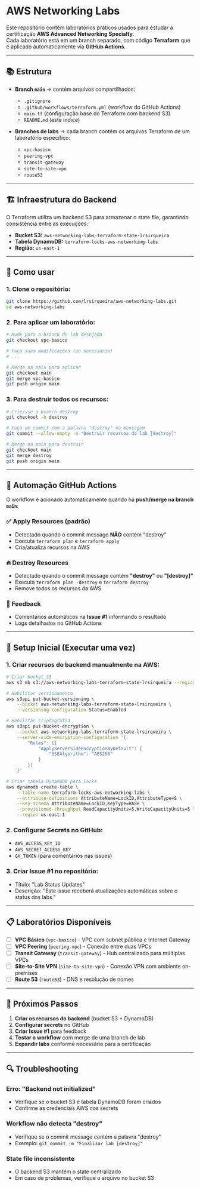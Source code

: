 # AWS Networking Labs

Este repositório contém laboratórios práticos usados para estudar a certificação **AWS Advanced Networking Specialty**.  
Cada laboratório está em um branch separado, com código **Terraform** que é aplicado automaticamente via **GitHub Actions**.

---

## 📚 Estrutura

- **Branch `main`** → contém arquivos compartilhados:
  - `.gitignore`
  - `.github/workflows/terraform.yml` (workflow do GitHub Actions)
  - `main.tf` (configuração base do Terraform com backend S3)
  - `README.md` (este índice)

- **Branches de labs** → cada branch contém os arquivos Terraform de um laboratório específico:
  - `vpc-basico`
  - `peering-vpc`
  - `transit-gateway`
  - `site-to-site-vpn`
  - `route53`

---

## 🏗️ Infraestrutura do Backend

O Terraform utiliza um backend S3 para armazenar o state file, garantindo consistência entre as execuções:

- **Bucket S3:** `aws-networking-labs-terraform-state-lrsirqueira`
- **Tabela DynamoDB:** `terraform-locks-aws-networking-labs`
- **Região:** `us-east-1`

---

## 🚀 Como usar

### 1. Clone o repositório:
```bash
git clone https://github.com/lrsirqueira/aws-networking-labs.git
cd aws-networking-labs
```

### 2. Para aplicar um laboratório:
```bash
# Mude para a branch do lab desejado
git checkout vpc-basico

# Faça suas modificações (se necessário)
# ...

# Merge na main para aplicar
git checkout main
git merge vpc-basico
git push origin main
```

### 3. Para destruir todos os recursos:
```bash
# Crie/use a branch destroy
git checkout -b destroy

# Faça um commit com a palavra "destroy" na mensagem
git commit --allow-empty -m "Destruir recursos do lab [destroy]"

# Merge na main para destruir
git checkout main
git merge destroy
git push origin main
```

---

## 🤖 Automação GitHub Actions

O workflow é acionado automaticamente quando há **push/merge na branch `main`**:

### ✅ **Apply Resources** (padrão)
- Detectado quando o commit message **NÃO** contém "destroy"
- Executa `terraform plan` e `terraform apply`
- Cria/atualiza recursos na AWS

### 🔥 **Destroy Resources**
- Detectado quando o commit message contém **"destroy"** ou **"[destroy]"**
- Executa `terraform plan -destroy` e `terraform destroy`
- Remove todos os recursos da AWS

### 📝 **Feedback**
- Comentários automáticos na **Issue #1** informando o resultado
- Logs detalhados no GitHub Actions

---

## 🔧 Setup Inicial (Executar uma vez)

### 1. Criar recursos do backend manualmente na AWS:

```bash
# Criar bucket S3
aws s3 mb s3://aws-networking-labs-terraform-state-lrsirqueira --region us-east-1

# Habilitar versionamento
aws s3api put-bucket-versioning \
    --bucket aws-networking-labs-terraform-state-lrsirqueira \
    --versioning-configuration Status=Enabled

# Habilitar criptografia
aws s3api put-bucket-encryption \
    --bucket aws-networking-labs-terraform-state-lrsirqueira \
    --server-side-encryption-configuration '{
        "Rules": [{
            "ApplyServerSideEncryptionByDefault": {
                "SSEAlgorithm": "AES256"
            }
        }]
    }'

# Criar tabela DynamoDB para locks
aws dynamodb create-table \
    --table-name terraform-locks-aws-networking-labs \
    --attribute-definitions AttributeName=LockID,AttributeType=S \
    --key-schema AttributeName=LockID,KeyType=HASH \
    --provisioned-throughput ReadCapacityUnits=5,WriteCapacityUnits=5 \
    --region us-east-1
```

### 2. Configurar Secrets no GitHub:
- `AWS_ACCESS_KEY_ID`
- `AWS_SECRET_ACCESS_KEY` 
- `GH_TOKEN` (para comentários nas issues)

### 3. Criar Issue #1 no repositório:
- Título: "Lab Status Updates"
- Descrição: "Este issue receberá atualizações automáticas sobre o status dos labs."

---

## 📋 Laboratórios Disponíveis

- [ ] **VPC Básico** (`vpc-basico`) - VPC com subnet pública e Internet Gateway
- [ ] **VPC Peering** (`peering-vpc`) - Conexão entre duas VPCs
- [ ] **Transit Gateway** (`transit-gateway`) - Hub centralizado para múltiplas VPCs
- [ ] **Site-to-Site VPN** (`site-to-site-vpn`) - Conexão VPN com ambiente on-premises
- [ ] **Route 53** (`route53`) - DNS e resolução de nomes

---

## 🎯 Próximos Passos

1. **Criar os recursos do backend** (bucket S3 + DynamoDB)
2. **Configurar secrets** no GitHub
3. **Criar Issue #1** para feedback
4. **Testar o workflow** com merge de uma branch de lab
5. **Expandir labs** conforme necessário para a certificação

---

## 🔍 Troubleshooting

### Erro: "Backend not initialized"
- Verifique se o bucket S3 e tabela DynamoDB foram criados
- Confirme as credenciais AWS nos secrets

### Workflow não detecta "destroy"
- Verifique se o commit message contém a palavra "destroy"
- Exemplo: `git commit -m "Finalizar lab [destroy]"`

### State file inconsistente
- O backend S3 mantém o state centralizado
- Em caso de problemas, verifique o arquivo no bucket S3